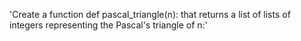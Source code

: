 'Create a function def pascal_triangle(n): that returns a list of lists of integers representing the Pascal's triangle of n:' 
